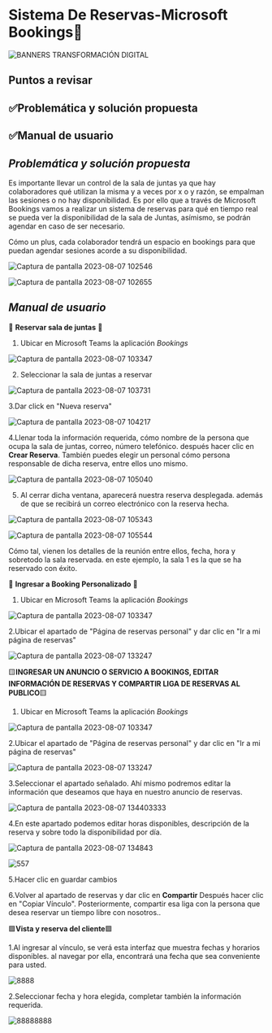 # Sistema De Reservas-Microsoft Bookings📖

![BANNERS TRANSFORMACIÓN DIGITAL](https://github.com/zoearenas/SistemaDeReservas/assets/141276394/4af97f08-6b4d-449f-95bc-1c7db3b53f6b)

## Puntos a revisar

## ✅Problemática y solución propuesta
## ✅Manual de usuario


## *Problemática y solución propuesta*

Es importante llevar un control de la sala de juntas ya que hay colaboradores qué utilizan la misma y a veces por x o y razón, se empalman las sesiones o no hay disponibilidad.
Es por ello que a través de Microsoft Bookings vamos a realizar un sistema de reservas para qué en tiempo real se pueda ver la disponibilidad de la sala de Juntas, asímismo, se podrán agendar en caso de ser necesario.

Cómo un plus, cada colaborador tendrá un espacio en bookings para que puedan agendar sesiones acorde a su disponibilidad.

![Captura de pantalla 2023-08-07 102546](https://github.com/zoearenas/SistemaDeReservas/assets/141276394/59360072-391f-4dba-8b23-63b12a7496fd)

![Captura de pantalla 2023-08-07 102655](https://github.com/zoearenas/SistemaDeReservas/assets/141276394/8e5517ed-05ec-491e-a0fc-bfdfab5d6496)

## *Manual de usuario*

🔸 **Reservar sala de juntas** 🔸

1. Ubicar en Microsoft Teams la aplicación *Bookings*

![Captura de pantalla 2023-08-07 103347](https://github.com/zoearenas/SistemaDeReservas/assets/141276394/dbafe9ae-aee7-48eb-ade9-28586637c9e6)

2. Seleccionar la sala de juntas a reservar
   
![Captura de pantalla 2023-08-07 103731](https://github.com/zoearenas/SistemaDeReservas/assets/141276394/24bf917b-8e2c-4c33-a7e3-12caaa67d6cd)

3.Dar click en "Nueva reserva"

![Captura de pantalla 2023-08-07 104217](https://github.com/zoearenas/SistemaDeReservas/assets/141276394/85575b1a-3dfe-459a-ba40-680a94dc92cb)

4.Llenar toda la información requerida, cómo nombre de la persona que ocupa la sala de juntas, correo, número telefónico. después hacer clic en **Crear Reserva**. También puedes elegir un personal cómo persona responsable de dicha reserva, entre ellos uno mismo.

![Captura de pantalla 2023-08-07 105040](https://github.com/zoearenas/SistemaDeReservas/assets/141276394/6082809e-ac59-4413-9249-9c05b44d5e3f)

5. Al cerrar dicha ventana, aparecerá nuestra reserva desplegada. además de que se recibirá un correo electrónico con la reserva hecha.

![Captura de pantalla 2023-08-07 105343](https://github.com/zoearenas/SistemaDeReservas/assets/141276394/03c30c6c-9b35-4d9b-83eb-55f6a66ba199)

![Captura de pantalla 2023-08-07 105544](https://github.com/zoearenas/SistemaDeReservas/assets/141276394/7fc78c66-4292-4b6f-a35a-030482ef598f)

Cómo tal, vienen los detalles de la reunión entre ellos, fecha, hora y sobretodo la sala reservada. en este ejemplo, la sala 1 es la que se ha reservado con éxito.

🔸 **Ingresar a Booking Personalizado** 🔸

1. Ubicar en Microsoft Teams la aplicación *Bookings*

![Captura de pantalla 2023-08-07 103347](https://github.com/zoearenas/SistemaDeReservas/assets/141276394/dbafe9ae-aee7-48eb-ade9-28586637c9e6)

2.Ubicar el apartado de "Página de reservas personal" y dar clic en "Ir a mi página de reservas"

![Captura de pantalla 2023-08-07 133247](https://github.com/zoearenas/SistemaDeReservas/assets/141276394/388f8f5a-5cdc-4cb5-9694-23e68fcd1478)

🟨**INGRESAR UN ANUNCIO O SERVICIO A BOOKINGS, EDITAR INFORMACIÓN DE RESERVAS Y COMPARTIR LIGA DE RESERVAS AL PUBLICO**🟨

1. Ubicar en Microsoft Teams la aplicación *Bookings*

![Captura de pantalla 2023-08-07 103347](https://github.com/zoearenas/SistemaDeReservas/assets/141276394/dbafe9ae-aee7-48eb-ade9-28586637c9e6)

2.Ubicar el apartado de "Página de reservas personal" y dar clic en "Ir a mi página de reservas"

![Captura de pantalla 2023-08-07 133247](https://github.com/zoearenas/SistemaDeReservas/assets/141276394/388f8f5a-5cdc-4cb5-9694-23e68fcd1478)

3.Seleccionar el apartado señalado. Ahí mismo podremos editar la información que deseamos que haya en nuestro anuncio de reservas.

![Captura de pantalla 2023-08-07 134403333](https://github.com/zoearenas/SistemaDeReservas/assets/141276394/394ec206-face-4eaf-87e6-0c32dc5b7b31)

4.En este apartado podemos editar horas disponibles, descripción de la reserva y sobre todo la disponibilidad por día.

![Captura de pantalla 2023-08-07 134843](https://github.com/zoearenas/SistemaDeReservas/assets/141276394/c54fe8d0-8a87-4d73-924e-e5176ed7b164)

![557](https://github.com/zoearenas/SistemaDeReservas/assets/141276394/63d4deec-c116-460e-8987-fd8d50c62499)

5.Hacer clic en guardar cambios

6.Volver al apartado de reservas y dar clic en **Compartir** Después hacer clic en "Copiar Vínculo". Posteriormente, compartir esa liga con la persona que desea reservar un tiempo libre con nosotros..

🟪**Vista y reserva del cliente**🟪

1.Al ingresar al vínculo, se verá esta interfaz que muestra fechas y horarios disponibles. al navegar por ella, encontrará una fecha que sea conveniente para usted. 

![8888](https://github.com/zoearenas/SistemaDeReservas/assets/141276394/5573e7f2-ae1a-498b-a0e1-250cfff5948d)

2.Seleccionar fecha y hora elegida, completar también la información requerida.

![88888888](https://github.com/zoearenas/SistemaDeReservas/assets/141276394/441c6b1a-5597-446b-a712-715ed6ebaba3)






